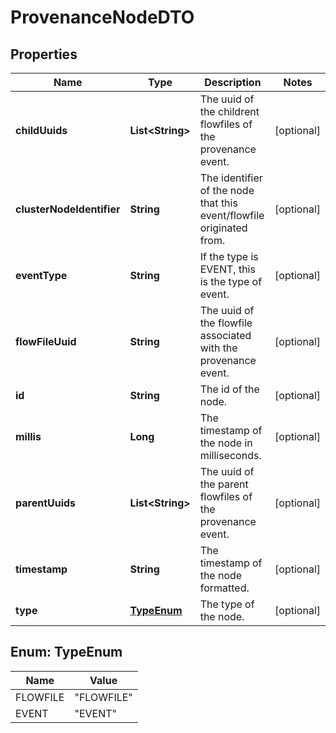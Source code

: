 # ProvenanceNodeDTO

## Properties
Name | Type | Description | Notes
------------ | ------------- | ------------- | -------------
**childUuids** | **List&lt;String&gt;** | The uuid of the childrent flowfiles of the provenance event. |  [optional]
**clusterNodeIdentifier** | **String** | The identifier of the node that this event/flowfile originated from. |  [optional]
**eventType** | **String** | If the type is EVENT, this is the type of event. |  [optional]
**flowFileUuid** | **String** | The uuid of the flowfile associated with the provenance event. |  [optional]
**id** | **String** | The id of the node. |  [optional]
**millis** | **Long** | The timestamp of the node in milliseconds. |  [optional]
**parentUuids** | **List&lt;String&gt;** | The uuid of the parent flowfiles of the provenance event. |  [optional]
**timestamp** | **String** | The timestamp of the node formatted. |  [optional]
**type** | [**TypeEnum**](#TypeEnum) | The type of the node. |  [optional]

<a name="TypeEnum"></a>
## Enum: TypeEnum
Name | Value
---- | -----
FLOWFILE | &quot;FLOWFILE&quot;
EVENT | &quot;EVENT&quot;
